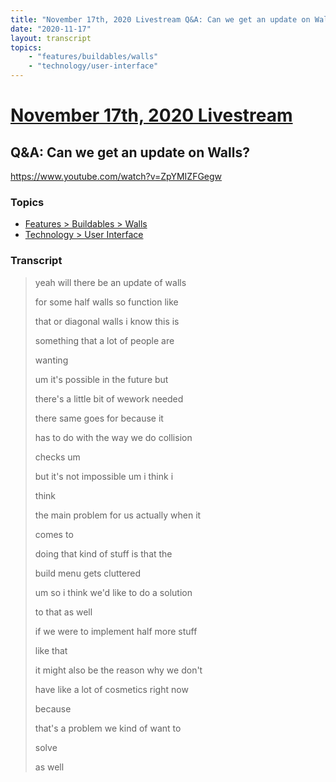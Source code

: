 ```yaml
---
title: "November 17th, 2020 Livestream Q&A: Can we get an update on Walls?"
date: "2020-11-17"
layout: transcript
topics:
    - "features/buildables/walls"
    - "technology/user-interface"
---
```

# [November 17th, 2020 Livestream](../2020-11-17.md)
## Q&A: Can we get an update on Walls?
https://www.youtube.com/watch?v=ZpYMIZFGegw

### Topics
* [Features > Buildables > Walls](../topics/features/buildables/walls.md)
* [Technology > User Interface](../topics/technology/user-interface.md)

### Transcript

> yeah will there be an update of walls
> 
> for some half walls so function like
> 
> that or diagonal walls i know this is
> 
> something that a lot of people are
> 
> wanting
> 
> um it's possible in the future but
> 
> there's a little bit of wework needed
> 
> there same goes for because it
> 
> has to do with the way we do collision
> 
> checks um
> 
> but it's not impossible um i think i
> 
> think
> 
> the main problem for us actually when it
> 
> comes to
> 
> doing that kind of stuff is that the
> 
> build menu gets cluttered
> 
> um so i think we'd like to do a solution
> 
> to that as well
> 
> if we were to implement half more stuff
> 
> like that
> 
> it might also be the reason why we don't
> 
> have like a lot of cosmetics right now
> 
> because
> 
> that's a problem we kind of want to
> 
> solve
> 
> as well
> 
